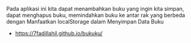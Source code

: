 Pada aplikasi ini kita dapat menambahkan buku yang ingin kita simpan, dapat menghapus buku, memindahkan buku ke antar rak yang berbeda dengan Manfaatkan localStorage dalam Menyimpan Data Buku
- https://7fadillahil.github.io/bukuku/
